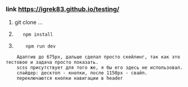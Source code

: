 ### link https://igrek83.github.io/testing/

1. git clone ...
2. ```
      npm install
   ```
3. ```
       npm run dev
   ```
```
    Адаптив до 675px, дальше сделал просто скейлинг, так как это тестовое и задача просто показать.
    scss присутствует для того же, я бы его здесь не использовал.
    слайдер: десктоп - кнопки, после 1150px - свайп.
    переключаются кнопки навигации в header
```